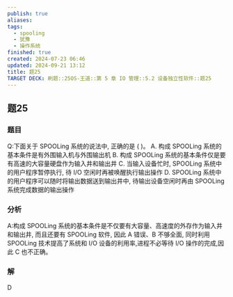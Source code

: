 ```yaml
---
publish: true
aliases: 
tags:
  - spooling
  - 犹豫
  - 操作系统
finished: true
created: 2024-07-23 06:46
updated: 2024-09-21 13:12
title: 题25
TARGET DECK: 刷题::25OS-王道::第 5 章 IO 管理::5.2 设备独立性软件::题25
---
```


## 题25
### 题目
Q:下面关于 SPOOLing 系统的说法中, 正确的是 ( )。
A. 构成 SPOOLing 系统的基本条件是有外围输入机与外围输出机
B. 构成 SPOOLing 系统的基本条件仅是要有高速的大容量硬盘作为输入井和输出井
C. 当输入设备忙时, SPOOLing 系统中的用户程序暂停执行, 待 I/O 空闲时再被唤醒执行输出操作
D. SPOOLing 系统中的用户程序可以随时将输出数据送到输出井中, 待输出设备空闲时再由 SPOOLing 系统完成数据的输出操作
### 分析
A:构成 SPOOLing 系统的基本条件是不仅要有大容量、高速度的外存作为输入井和输出井, 而且还要有 SPOOLing 软件, 因此 A 错误、B 不够全面, 同时利用 SPOOLing 技术提高了系统和 I/O 设备的利用率,进程不必等待 I/O 操作的完成,因此 $\mathrm{C}$ 也不正确。
### 解
D
<!--ID: 1723725255770-->

